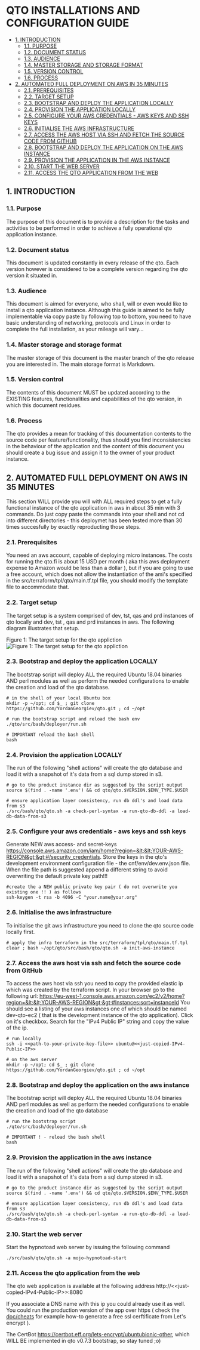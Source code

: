 #  QTO INSTALLATIONS AND CONFIGURATION GUIDE
* [1. INTRODUCTION](#1-introduction)
  * [1.1. PURPOSE](#11-purpose)
  * [1.2. DOCUMENT STATUS](#12-document-status)
  * [1.3. AUDIENCE](#13-audience)
  * [1.4. MASTER STORAGE AND STORAGE FORMAT](#14-master-storage-and-storage-format)
  * [1.5. VERSION CONTROL](#15-version-control)
  * [1.6. PROCESS](#16-process)
* [2. AUTOMATED FULL DEPLOYMENT ON AWS  IN 35 MINUTES](#2-automated-full-deployment-on-aws-in-35-minutes)
  * [2.1. PREREQUISITES](#21-prerequisites)
  * [2.2. TARGET SETUP](#22-target-setup)
  * [2.3. BOOTSTRAP AND DEPLOY THE APPLICATION LOCALLY](#23-bootstrap-and-deploy-the-application-locally)
  * [2.4. PROVISION THE APPLICATION LOCALLY](#24-provision-the-application-locally)
  * [2.5. CONFIGURE YOUR AWS CREDENTIALS - AWS KEYS AND  SSH KEYS](#25-configure-your-aws-credentials--aws-keys-and-ssh-keys)
  * [2.6. INITIALISE THE AWS INFRASTRUCTURE](#26-initialise-the-aws-infrastructure)
  * [2.7. ACCESS THE AWS HOST VIA SSH AND FETCH THE SOURCE CODE FROM GITHUB](#27-access-the-aws-host-via-ssh-and-fetch-the-source-code-from-github)
  * [2.8. BOOTSTRAP AND DEPLOY THE APPLICATION ON THE AWS INSTANCE](#28-bootstrap-and-deploy-the-application-on-the-aws-instance)
  * [2.9. PROVISION THE APPLICATION IN THE AWS INSTANCE](#29-provision-the-application-in-the-aws-instance)
  * [2.10. START THE WEB SERVER](#210-start-the-web-server)
  * [2.11. ACCESS THE QTO APPLICATION FROM THE WEB](#211-access-the-qto-application-from-the-web)




    

## 1. INTRODUCTION


    

### 1.1. Purpose
The purpose of this document is to provide a description for the tasks and activities to be performed in order to achieve a fully operational qto application instance. 

    

### 1.2. Document status
This document is updated constantly in every release of the qto. Each version however is considered to be a complete version regarding the qto version it situated in.

    

### 1.3. Audience
This document is aimed for everyone, who shall, will or even would like to install  a qto application instance. Although this guide is aimed to be fully implementable via copy paste by following top to bottom, you need to have basic understanding of networking, protocols and Linux in order to complete the full installation, as your mileage will vary...

    

### 1.4. Master storage and storage format
The master storage of this document is the master branch of the qto release you are interested in. The main storage format is Markdown. 

    

### 1.5. Version control
The contents of this document MUST be updated according to the EXISTING features, functionalities and capabilities of the qto version, in which this document residues.

    

### 1.6. Process
The qto provides a mean for tracking of this documentation contents to the source code per feature/functionality, thus should you find inconsistencies in the behaviour of the application and the content of this document you should create a bug issue and assign it to the owner of your product instance.

    

## 2. AUTOMATED FULL DEPLOYMENT ON AWS  IN 35 MINUTES
This section WILL provide you will with ALL required steps to get a fully functional instance of the qto application in aws in about 35 min with 3 commands. Do just copy paste the commands into your shell and not cd into different directories - this deploymet has been tested more than 30 times succesfully by exactly reproducting those steps. 

    

### 2.1. Prerequisites
You need an aws account, capable of deploying micro instances. The costs for running the qto.fi is about 15 USD per month ( aka this aws deployment expense to Amazon would be less than a dollar ), but if you are going to use a free account, which does not allow the instantiation of the ami's specified in the src/terraform/tpl/qto/main.tf.tpl file, you should modify the template file to accommodate that. 

    

### 2.2. Target setup
The target setup is a system comprised of dev, tst, qas and prd instances of qto locally and dev, tst , qas and prd instances in aws. 
The following diagram illustrates that setup. 


Figure 1: 
The target setup for the qto appliction
![Figure 1: 
The target setup for the qto appliction](https://github.com/YordanGeorgiev/qto/blob/master/doc/img/system_guide/qto-infra.jpg?raw=true)

    

### 2.3. Bootstrap and deploy the application LOCALLY
The bootstrap script will deploy ALL the required Ubuntu 18.04 binaries AND perl modules as well as perform the needed configurations to enable the creation and load of the qto database.

    # in the shell of your local Ubuntu box
    mkdir -p ~/opt; cd $_ ; git clone https://github.com/YordanGeorgiev/qto.git ; cd ~/opt
    
    # run the bootstrap script and reload the bash env
    ./qto/src/bash/deployer/run.sh
    
    # IMPORTANT reload the bash shell
    bash

### 2.4. Provision the application LOCALLY
The run of the following "shell actions" will create the qto database and load it with a snapshot of it's data from a sql dump stored in s3. 

    # go to the product instance dir as suggested by the script output
    source $(find . -name '.env') && cd qto/qto.$VERSION.$ENV_TYPE.$USER
    
    # ensure application layer consistency, run db ddl's and load data from s3
    ./src/bash/qto/qto.sh -a check-perl-syntax -a run-qto-db-ddl -a load-db-data-from-s3

### 2.5. Configure your aws credentials - aws keys and  ssh keys
Generate NEW aws access- and secret-keys https://console.aws.amazon.com/iam/home?region=&lt;&lt;YOUR-AWS-REGION&gt;&gt;#/security_credentials. 
Store the keys in the qto's development environment configuration file - the cnf/env/dev.env.json file.
When the file path is suggested append a different string to avoid overwriting the default private key path!!!

    #create the a NEW public private key pair ( do not overwrite you existing one !! ) as follows 
    ssh-keygen -t rsa -b 4096 -C "your.name@your.org"

### 2.6. Initialise the aws infrastructure
To initialise the git aws infrastructure you need to clone the qto source code locally first. 

    # apply the infra terraform in the src/terraform/tpl/qto/main.tf.tpl 
    clear ; bash ~/opt/qto/src/bash/qto/qto.sh -a init-aws-instance

### 2.7. Access the aws host via ssh and fetch the source code from GitHub
To access the aws host via ssh you need to copy the provided elastic ip which was created by the terraform script. In your browser go to the following url:
https://eu-west-1.console.aws.amazon.com/ec2/v2/home?region=&lt;&lt;YOUR-AWS-REGION&gt;&gt;#Instances:sort=instanceId
You should see a listing of your aws instances one of which should be named dev-qto-ec2 ( that is the development instance of the qto application). Click on it's checkbox. Search for the "IPv4 Public IP" string and copy the value of the ip.

    # run locally 
    ssh -i <<path-to-your-private-key-file>> ubuntu@<<just-copied-IPv4-Public-IP>>
    
    # on the aws server
    mkdir -p ~/opt; cd $_ ; git clone https://github.com/YordanGeorgiev/qto.git ; cd ~/opt

### 2.8. Bootstrap and deploy the application on the aws instance
The bootstrap script will deploy ALL the required Ubuntu 18.04 binaries AND perl modules as well as perform the needed configurations to enable the creation and load of the qto database

    # run the bootstrap script
    ./qto/src/bash/deployer/run.sh
    
    # IMPORTANT ! - reload the bash shell
    bash

### 2.9. Provision the application in the aws instance
The run of the following "shell actions" will create the qto database and load it with a snapshot of it's data from a sql dump stored in s3. 

    # go to the product instance dir as suggested by the script output
    source $(find . -name '.env') && cd qto/qto.$VERSION.$ENV_TYPE.$USER
    
    # ensure application layer consistency, run db ddl's and load data from s3
    ./src/bash/qto/qto.sh -a check-perl-syntax -a run-qto-db-ddl -a load-db-data-from-s3

### 2.10. Start the web server
Start the hypnotoad web server by issuing the following command

    ./src/bash/qto/qto.sh -a mojo-hypnotoad-start

### 2.11. Access the qto application from the web
The qto web application is available at the following address
http://&lt;&lt;just-copied-IPv4-Public-IP&gt;&gt;:8080

If you associate a DNS name with this ip you could already use it as well. You could run the production version of the app over https ( check the [doc/cheats](doc/cheats/qto-cheat-sheet.sh) for example how-to generate a free ssl cerftificate from Let's encrypt ).

The CertBot https://certbot.eff.org/lets-encrypt/ubuntubionic-other, which WILL BE implemented in qto v0.7.3 bootstrap, so stay tuned ;o)

    

